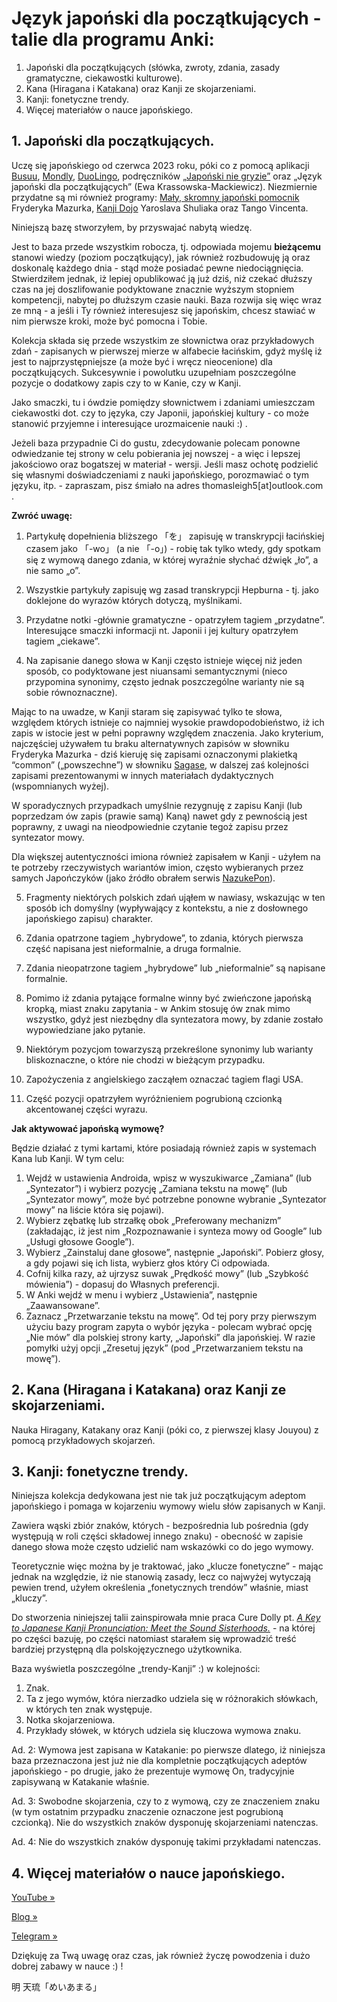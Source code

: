 # Język japoński dla początkujących - talie dla programu Anki:
1. Japoński dla początkujących (słówka, zwroty, zdania, zasady gramatyczne, ciekawostki kulturowe).
2. Kana (Hiragana i Katakana) oraz Kanji ze skojarzeniami.
3. Kanji: fonetyczne trendy.
4. Więcej materiałów o nauce japońskiego.


## 1. Japoński dla początkujących.

Uczę się japońskiego od czerwca 2023 roku, póki co z pomocą aplikacji [Busuu][1], [Mondly][2], [DuoLingo][11], podręczników [„Japoński nie gryzie”][3] oraz „Język japoński dla początkujących” (Ewa Krassowska-Mackiewicz). Niezmiernie przydatne są mi również programy: [Mały, skromny japoński pomocnik][4] Fryderyka Mazurka, [Kanji Dojo][5] Yaroslava Shuliaka oraz Tango Vincenta.

Niniejszą bazę stworzyłem, by przyswajać nabytą wiedzę.

Jest to baza przede wszystkim robocza, tj. odpowiada mojemu **bieżącemu** stanowi wiedzy (poziom początkujący), jak również rozbudowuję ją oraz doskonalę każdego dnia - stąd może posiadać pewne niedociągnięcia. Stwierdziłem jednak, iż lepiej opublikować ją już dziś, niż czekać dłuższy czas na jej doszlifowanie podyktowane znacznie wyższym stopniem kompetencji, nabytej po dłuższym czasie nauki. Baza rozwija się więc wraz ze mną - a jeśli i Ty również interesujesz się japońskim, chcesz stawiać w nim pierwsze kroki, może być pomocna i Tobie.

Kolekcja składa się przede wszystkim ze słownictwa oraz przykładowych zdań - zapisanych w pierwszej mierze w alfabecie łacińskim, gdyż myślę iż jest to najprzystępniejsze (a może być i wręcz nieocenione) dla początkujących. Sukcesywnie i powolutku uzupełniam poszczególne pozycje o dodatkowy zapis czy to w Kanie, czy w Kanji.

Jako smaczki, tu i ówdzie pomiędzy słownictwem i zdaniami umieszczam ciekawostki dot. czy to języka, czy Japonii, japońskiej kultury - co może stanowić przyjemne i interesujące urozmaicenie nauki :) .

Jeżeli baza przypadnie Ci do gustu, zdecydowanie polecam ponowne odwiedzanie tej strony w celu pobierania jej nowszej - a więc i lepszej jakościowo oraz bogatszej w materiał - wersji. Jeśli masz ochotę podzielić się własnymi doświadczeniami z nauki japońskiego, porozmawiać o tym języku, itp. - zapraszam, pisz śmiało na adres thomasleigh5[at]outlook.com .


**Zwróć uwagę:**

1. Partykułę dopełnienia bliższego 「を」 zapisuję w transkrypcji łacińskiej czasem jako 「-wo」 (a nie 「-o」) - robię tak tylko wtedy, gdy spotkam się z wymową danego zdania, w której wyraźnie słychać dźwięk „ło”, a nie samo „o”.

2. Wszystkie partykuły zapisuję wg zasad transkrypcji Hepburna - tj. jako doklejone do wyrazów których dotyczą, myślnikami.

3. Przydatne notki -głównie gramatyczne - opatrzyłem tagiem „przydatne”. Interesujące smaczki informacji nt. Japonii i jej kultury opatrzyłem tagiem „ciekawe”.

4. Na zapisanie danego słowa w Kanji często istnieje więcej niż jeden sposób, co podyktowane jest niuansami semantycznymi (nieco przypomina synonimy, często jednak poszczególne warianty nie są sobie równoznaczne).

Mając to na uwadze, w Kanji staram się zapisywać tylko te słowa, względem których istnieje co najmniej wysokie prawdopodobieństwo, iż ich zapis w istocie jest w pełni poprawny względem znaczenia. Jako kryterium, najczęściej używałem tu braku alternatywnych zapisów w słowniku Fryderyka Mazurka - dziś kieruję się zapisami oznaczonymi plakietką “common” („powszechne”) w słowniku [Sagase][6], w dalszej zaś kolejności zapisami prezentowanymi w innych materiałach dydaktycznych (wspomnianych wyżej).

W sporadycznych przypadkach umyślnie rezygnuję z zapisu Kanji (lub poprzedzam ów zapis (prawie samą) Kaną) nawet gdy z pewnością jest poprawny, z uwagi na nieodpowiednie czytanie tegoż zapisu przez syntezator mowy.

Dla większej autentyczności imiona również zapisałem w Kanji - użyłem na te potrzeby rzeczywistych wariantów imion, często wybieranych przez samych Japończyków (jako źródło obrałem serwis [NazukePon][12]).

5. Fragmenty niektórych polskich zdań ująłem w nawiasy, wskazując w ten sposób ich domyślny (wypływający z kontekstu, a nie z dosłownego japońskiego zapisu) charakter.

6. Zdania opatrzone tagiem „hybrydowe”, to zdania, których pierwsza część napisana jest nieformalnie, a druga formalnie.

7. Zdania nieopatrzone tagiem „hybrydowe” lub „nieformalnie” są napisane formalnie.

8. Pomimo iż zdania pytające formalne winny być zwieńczone japońską kropką, miast znaku zapytania - w Ankim stosuję ów znak mimo wszystko, gdyż jest niezbędny dla syntezatora mowy, by zdanie zostało wypowiedziane jako pytanie.

9. Niektórym pozycjom towarzyszą przekreślone synonimy lub warianty bliskoznaczne, o które nie chodzi w bieżącym przypadku.

10. Zapożyczenia z angielskiego zacząłem oznaczać tagiem flagi USA.

11. Część pozycji opatrzyłem wyróżnieniem pogrubioną czcionką akcentowanej części wyrazu.


**Jak aktywować japońską wymowę?**

Będzie działać z tymi kartami, które posiadają również zapis w systemach Kana lub Kanji. W tym celu:

1. Wejdź w ustawienia Androida, wpisz w wyszukiwarce „Zamiana” (lub „Syntezator”) i wybierz pozycję „Zamiana tekstu na mowę” (lub „Syntezator mowy”, może być potrzebne ponowne wybranie „Syntezator mowy” na liście która się pojawi).
2. Wybierz zębatkę lub strzałkę obok „Preferowany mechanizm” (zakładając, iż jest nim „Rozpoznawanie i synteza mowy od Google” lub „Usługi głosowe Google”).
3. Wybierz „Zainstaluj dane głosowe”, następnie „Japoński”. Pobierz głosy, a gdy pojawi się ich lista, wybierz głos który Ci odpowiada.
4. Cofnij kilka razy, aż ujrzysz suwak „Prędkość mowy” (lub „Szybkość mówienia”) - dopasuj do Własnych preferencji.
5. W Anki wejdź w menu i wybierz „Ustawienia”, następnie „Zaawansowane”.
6. Zaznacz „Przetwarzanie tekstu na mowę”. Od tej pory przy pierwszym użyciu bazy program zapyta o wybór języka - polecam wybrać opcję „Nie mów” dla polskiej strony karty, „Japoński” dla japońskiej. W razie pomyłki użyj opcji „Zresetuj język” (pod „Przetwarzaniem tekstu na mowę”).



## 2. Kana (Hiragana i Katakana) oraz Kanji ze skojarzeniami.

Nauka Hiragany, Katakany oraz Kanji (póki co, z pierwszej klasy Jouyou) z pomocą przykładowych skojarzeń.



## 3. Kanji: fonetyczne trendy.

Niniejsza kolekcja dedykowana jest nie tak już początkującym adeptom japońskiego i pomaga w kojarzeniu wymowy wielu słów zapisanych w Kanji.

Zawiera wąski zbiór znaków, których - bezpośrednia lub pośrednia (gdy występują w roli części składowej innego znaku) - obecność w zapisie danego słowa może często udzielić nam wskazówki co do jego wymowy.

Teoretycznie więc można by je traktować,  jako „klucze fonetyczne” - mając jednak na względzie, iż nie stanowią zasady, lecz co najwyżej wytyczają pewien trend, użyłem określenia „fonetycznych trendów” właśnie, miast „kluczy”.

Do stworzenia niniejszej talii zainspirowała mnie praca Cure Dolly pt. *[A Key to Japanese Kanji Pronunciation: Meet the Sound Sisterhoods.][7]* - na której po części bazuję, po części natomiast starałem się wprowadzić treść bardziej przystępną dla polskojęzycznego użytkownika.

Baza wyświetla poszczególne „trendy-Kanji” :) w kolejności:

1. Znak.
2. Ta z jego wymów, która nierzadko udziela się w różnorakich słówkach, w których ten znak występuje.
3. Notka skojarzeniowa.
4. Przykłady słówek, w których udziela się kluczowa wymowa znaku.

Ad. 2:
Wymowa jest zapisana w Katakanie: po pierwsze dlatego, iż niniejsza baza przeznaczona jest już nie dla kompletnie początkujących adeptów japońskiego - po drugie, jako że prezentuje wymowę On, tradycyjnie zapisywaną w Katakanie właśnie.

Ad. 3:
Swobodne skojarzenia, czy to z wymową, czy ze znaczeniem znaku (w tym ostatnim przypadku znaczenie oznaczone jest pogrubioną czcionką). Nie do wszystkich znaków dysponuję skojarzeniami natenczas.

Ad. 4:
Nie do wszystkich znaków dysponuję takimi przykładami natenczas.



## 4. Więcej materiałów o nauce japońskiego.

[YouTube »][8]

[Blog »][9]

[Telegram »][10]




Dziękuję za Twą uwagę oraz czas, jak również życzę powodzenia i dużo dobrej zabawy w nauce :) !

明 天琉「めいあまる」




[1]: https://play.google.com/store/apps/details?id=com.busuu.android.enc

[2]: https://play.google.com/store/apps/details?id=com.atistudios.mondly.languages

[3]: https://www.jezykiobce.pl

[4]: https://play.google.com/store/apps/details?id=pl.idedyk.android.japaneselearnhelper

[5]: https://f-droid.org/packages/ua.syt0r.kanji.fdroid/

[6]: https://play.google.com/store/apps/details?id=dev.hammarlund.sagase

[7]: https://learnjapaneseonline.info/2014/12/06/the-key-to-japanese-kanji-pronunciation-meet-the-sound-sisterhoods/

[8]: https://www.youtube.com/playlist?list=PL8yelphAn7syIYcbBx9fNtccmt7_O6khl

[9]: https://www.jaktamjaponski.blogspot.com

[10]: https://t.me/NaukaJaponskiego

[11]: https://play.google.com/store/apps/details?id=com.duolingo

[12]: https://en.pon-navi.net/nazuke/